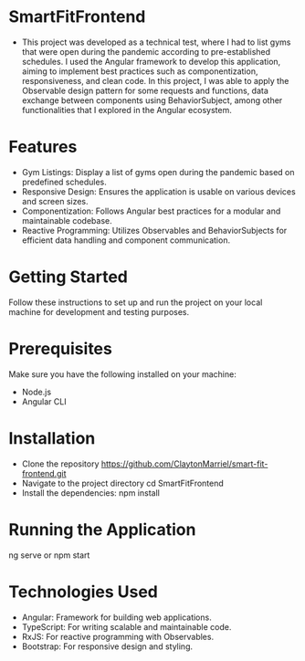# SmartFitFrontend
 - This project was developed as a technical test, where I had to list gyms that were open during the pandemic according to pre-established schedules. I used the Angular framework to develop this application, aiming to implement best practices such as componentization, responsiveness, and clean code. In this project, I was able to apply the Observable design pattern for some requests and functions, data exchange between components using BehaviorSubject, among other functionalities that I explored in the Angular ecosystem.

# Features
 * Gym Listings: Display a list of gyms open during the pandemic based on predefined schedules.
 * Responsive Design: Ensures the application is usable on various devices and screen sizes.
 * Componentization: Follows Angular best practices for a modular and maintainable codebase.
 * Reactive Programming: Utilizes Observables and BehaviorSubjects for efficient data handling and component communication.

# Getting Started
Follow these instructions to set up and run the project on your local machine for development and testing purposes.

# Prerequisites
Make sure you have the following installed on your machine:
  * Node.js
  * Angular CLI

# Installation
- Clone the repository 
  https://github.com/ClaytonMarriel/smart-fit-frontend.git
- Navigate to the project directory
  cd SmartFitFrontend
- Install the dependencies:
  npm install

# Running the Application
  ng serve or npm start

# Technologies Used
* Angular: Framework for building web applications.
* TypeScript: For writing scalable and maintainable code.
* RxJS: For reactive programming with Observables.
* Bootstrap: For responsive design and styling.
 
